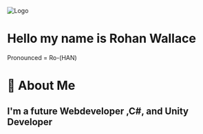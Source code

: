 
![Logo](https://cdn.discordapp.com/attachments/914508871953940520/914642654149627965/sasaasas.png)


# Hello my name is Rohan Wallace
Pronounced = Ro-(HAN)

# 🚀 About Me


## I'm a future Webdeveloper ,C#, and Unity Developer
